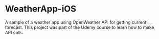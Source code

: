 # WeatherApp-iOS
A sample of a weather app using OpenWeather API for getting current forecast. This project was part of the Udemy course to learn how to make API calls. 
